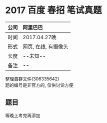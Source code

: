 # 2017 百度 春招 笔试真题

| 公司 | 阿里巴巴            |
|:-----|:-------------------|
| 时间 | 2017.04.27晚        |
| 形式 | 网页, 在线, 有摄像头 |
| 长度 | --未知--            |
| 备注 | --                 |

整理自群文件(306335642)  
题的编号是非官方的, 仅供讨论方便


## 题目

等晚上考完再添加
